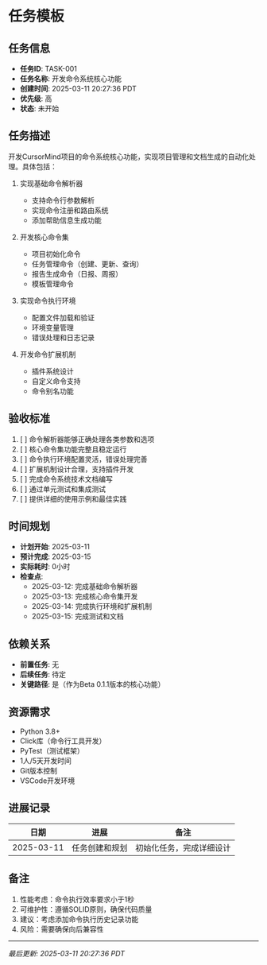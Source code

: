 # 任务模板

<!--
软件工程最佳实践：任务管理
1. 任务分解：将大任务分解为可管理的小任务
2. 明确定义：清晰描述任务目标和验收标准
3. 时间控制：合理估算和跟踪任务时间
4. 依赖管理：识别和处理任务间的依赖关系

示例：实现用户认证功能
- 分解为：注册、登录、密码重置等子任务
- 明确JWT认证方案和安全要求
- 估算每个子任务的开发时间
- 识别与用户服务的依赖关系
-->

## 任务信息
<!--
任务基本信息要点：
1. 使用动词开头的任务名称
2. 任务ID要便于追踪
3. 优先级要明确
4. 状态要及时更新

示例：
- 任务ID: AUTH-001
- 任务名称: 实现用户登录功能
- 优先级: 高（核心功能）
- 状态: 进行中
-->

- **任务ID**: TASK-001
- **任务名称**: 开发命令系统核心功能
- **创建时间**: 2025-03-11 20:27:36 PDT
- **优先级**: 高
- **状态**: 未开始

## 任务描述
<!--
描述规范：
1. 清晰说明任务目的
2. 列出具体工作内容
3. 说明任务边界
4. 标注特殊要求

示例：
实现基于JWT的用户登录功能，包括：
1. 用户名密码验证
2. JWT令牌生成和验证
3. 登录状态管理
4. 安全性考虑：密码加密、防暴力破解
-->

开发CursorMind项目的命令系统核心功能，实现项目管理和文档生成的自动化处理。具体包括：

1. 实现基础命令解析器
   - 支持命令行参数解析
   - 实现命令注册和路由系统
   - 添加帮助信息生成功能

2. 开发核心命令集
   - 项目初始化命令
   - 任务管理命令（创建、更新、查询）
   - 报告生成命令（日报、周报）
   - 模板管理命令

3. 实现命令执行环境
   - 配置文件加载和验证
   - 环境变量管理
   - 错误处理和日志记录

4. 开发命令扩展机制
   - 插件系统设计
   - 自定义命令支持
   - 命令别名功能

## 验收标准
<!--
验收标准制定：
1. 可衡量的完成标准
2. 具体的测试方法
3. 明确的质量要求
4. 必要的文档要求

示例：
1. [✓] 登录接口返回标准JWT令牌
2. [✓] 密码使用bcrypt加密存储
3. [ ] 添加登录失败次数限制
4. [ ] 完成接口文档编写
-->

1. [ ] 命令解析器能够正确处理各类参数和选项
2. [ ] 核心命令集功能完整且稳定运行
3. [ ] 命令执行环境配置灵活，错误处理完善
4. [ ] 扩展机制设计合理，支持插件开发
5. [ ] 完成命令系统技术文档编写
6. [ ] 通过单元测试和集成测试
7. [ ] 提供详细的使用示例和最佳实践

## 时间规划
<!--
时间管理要点：
1. 合理的时间估算
2. 考虑buffer时间
3. 设置检查点
4. 记录实际耗时

示例：
- 计划开始: 2025-03-11
- 预计完成: 2025-03-13
- 实际耗时: 12小时
- 检查点1: 2025-03-12 完成基础验证
-->

- **计划开始**: 2025-03-11
- **预计完成**: 2025-03-15
- **实际耗时**: 0小时
- **检查点**:
  - 2025-03-12: 完成基础命令解析器
  - 2025-03-13: 完成核心命令集开发
  - 2025-03-14: 完成执行环境和扩展机制
  - 2025-03-15: 完成测试和文档

## 依赖关系
<!--
依赖管理原则：
1. 明确前置依赖
2. 识别后续影响
3. 标注关键路径
4. 注意循环依赖

示例：
- 前置任务: DB-001 (数据库设计)
- 后续任务: AUTH-002 (权限管理)
- 关键路径: 是（阻塞其他功能开发）
-->

- **前置任务**: 无
- **后续任务**: 待定
- **关键路径**: 是（作为Beta 0.1.1版本的核心功能）

## 资源需求
<!--
资源规划要点：
1. 明确所需工具
2. 列出人力需求
3. 说明环境要求
4. 标注外部依赖

示例：
- Node.js v16+
- PostgreSQL数据库
- JWT库：jsonwebtoken
- 1人/3天开发时间
-->

- Python 3.8+
- Click库（命令行工具开发）
- PyTest（测试框架）
- 1人/5天开发时间
- Git版本控制
- VSCode开发环境

## 进展记录
<!--
进展更新要求：
1. 记录具体进展
2. 说明遇到的问题
3. 标注重要决策
4. 更新剩余工作

示例：
| 2025-03-11 | 完成基础验证 | 选用bcrypt加密 |
| 2025-03-12 | JWT集成完成 | 待优化令牌过期处理 |
-->

| 日期 | 进展 | 备注 |
|------|------|------|
| 2025-03-11 | 任务创建和规划 | 初始化任务，完成详细设计 |

## 备注
<!--
其他重要信息：
1. 特殊情况说明
2. 风险提示
3. 经验总结
4. 改进建议

示例：
1. 性能优化：考虑添加令牌缓存
2. 安全风险：需要定期轮换密钥
3. 建议：考虑添加命令执行历史记录功能
4. 风险：需要确保向后兼容性
-->

1. 性能考虑：命令执行效率要求小于1秒
2. 可维护性：遵循SOLID原则，确保代码质量
3. 建议：考虑添加命令执行历史记录功能
4. 风险：需要确保向后兼容性

---
*最后更新: 2025-03-11 20:27:36 PDT*

<!--
[CODE NOW] - 当任务分析过久时立即开始执行
[FOCUS] - 当任务范围扩大时及时聚焦
[RESET] - 当遇到阻塞时重新规划方案
[DECISION] - 当决策延迟时果断确定
--> 